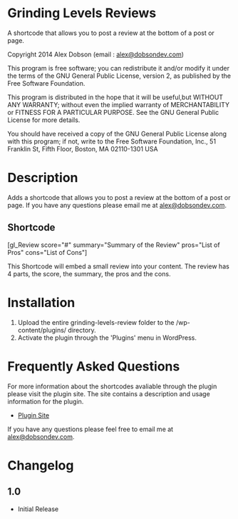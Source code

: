 Grinding Levels Reviews
====================

A shortcode that allows you to post a review at the bottom of a post or page.

Copyright 2014  Alex Dobson  (email : [alex@dobsondev.com](mailto:alex@dobsondev.com))

This program is free software; you can redistribute it and/or modify it under the terms of the GNU General Public License, version 2, as published by the Free Software Foundation.

This program is distributed in the hope that it will be useful,but WITHOUT ANY WARRANTY; without even the implied warranty of MERCHANTABILITY or FITNESS FOR A PARTICULAR PURPOSE.  See the GNU General Public License for more details.

You should have received a copy of the GNU General Public License along with this program; if not, write to the Free Software Foundation, Inc., 51 Franklin St, Fifth Floor, Boston, MA  02110-1301  USA

# Description

Adds a shortcode that allows you to post a review at the bottom of a post or page. If you have any questions please email me at [alex@dobsondev.com](mailto:alex@dobsondev.com).

## Shortcode

[gl_Review score="#" summary="Summary of the Review" pros="List of Pros" cons="List of Cons"]

This Shortcode will embed a small review into your content. The review has 4 parts, the score, the summary, the pros and the cons.

# Installation

1. Upload the entire grinding-levels-review folder to the /wp-content/plugins/ directory.
1. Activate the plugin through the 'Plugins' menu in WordPress.

# Frequently Asked Questions

For more information about the shortcodes avaliable through the plugin please visit the plugin site. The site contains a description and usage information for the plugin.

* [Plugin Site](http://dobsondev.com/portfolio/grinding-levels-reviews/)

If you have any questions please feel free to email me at [alex@dobsondev.com](mailto:alex@dobsondev.com).

# Changelog

## 1.0

* Initial Release